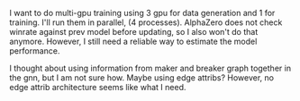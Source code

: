 I want to do multi-gpu training using 3 gpu for data generation and 1 for training. I'll run them in parallel, (4 processes). AlphaZero does not check winrate against prev model before updating, so I also won't do that anymore. However, I still need a reliable way to estimate the model performance.

I thought about using information from maker and breaker graph together in the gnn, but I am not sure how. Maybe using edge attribs? However, no edge attrib architecture seems like what I need.
